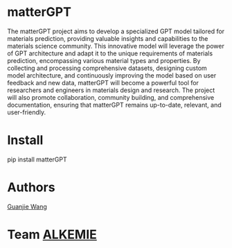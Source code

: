 # matterGPT
The matterGPT project aims to develop a specialized GPT model tailored for materials prediction, providing valuable insights and capabilities to the materials science community. This innovative model will leverage the power of GPT architecture and adapt it to the unique requirements of materials prediction, encompassing various material types and properties. By collecting and processing comprehensive datasets, designing custom model architecture, and continuously improving the model based on user feedback and new data, matterGPT will become a powerful tool for researchers and engineers in materials design and research. The project will also promote collaboration, community building, and comprehensive documentation, ensuring that matterGPT remains up-to-date, relevant, and user-friendly.

# Install
pip install  matterGPT


# Authors
[Guanjie Wang](https://alkemine.cn/gjwang)



# Team [ALKEMIE](https://alkemine.cn)